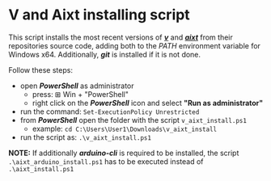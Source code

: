 # V and Aixt installing script

This script installs the most recent versions of [**_v_**](https://vlang.io/) and [**_aixt_**](https://github.com/fermarsan/aixt) from their repositories source code, adding both to the _PATH_ environment variable for Windows x64. Additionally, **_git_** is installed if it is not done.

Follow these steps:

- open **_PowerShell_** as administrator 
    - press: ⊞ Win + "PowerShell"
    - right click on the **_PowerShell_** icon and select **"Run as administrator"**
- run the command: `Set-ExecutionPolicy Unrestricted`
- from **_PowerShell_** open the folder with the script `v_aixt_install.ps1`
    - example: `cd C:\Users\User1\Downloads\v_aixt_install`
- run the script as: `.\v_aixt_install.ps1`

**NOTE:** If additionally **_arduino-cli_** is required to be installed, the script `.\aixt_arduino_install.ps1` has to be executed instead of `.\aixt_install.ps1`